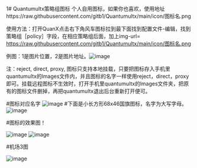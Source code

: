 1# Quantumultx策略组图标
 个人自用图标，如果你也喜欢，使用地址https://raw.githubusercontent.com/gitb1/Quantumultx/main/icon/图标名.png


使用方法：打开QuanX点击右下角风车图标拉到最下面找到配置文件-编辑，找到策略组［policy］字段，在相应策略组后面，加上img-url= https://raw.githubusercontent.com/gitb1/Quantumultx/main/icon/图标名.png 

例图：1是图片位置，2是图片地址。![image](https://raw.githubusercontent.com/gitb1/Quantumultx/main/icon/x/20.20.JPG)
  
注：reject, direct, proxy, 图标只支持本地挂载，只要把图标存入手机里quantumultx的lmages文件内，并且图标的名字一样使用reject，direct，proxy即可。挂载远程图标不生效时，打开手机里quantumultx的lmages文件夹，把原有的图标文件删掉，再把quantumultx退出后台重新打开便可。
 
#图标对应名字
![image](https://raw.githubusercontent.com/gitb1/Quantumultx/main/icon/x/2020.101.JPEG)
#下面是小长方形68x46国旗图标，名字为大写字母。
![image](https://raw.githubusercontent.com/gitb1/Quantumultx/main/icon/x/2020.3.jpg)


#图标的效果图！

![image](https://raw.githubusercontent.com/gitb1/Quantumultx/main/icon/x/2020.5.jpg)
![image](https://raw.githubusercontent.com/gitb1/Quantumultx/main/icon/x/2020-.jpg)

#机场3图

![image](https://raw.githubusercontent.com/gitb1/Quantumultx/main/icon/x/2008.8.jpg)

